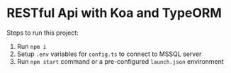 # RESTful Api with Koa and TypeORM

Steps to run this project:

1. Run `npm i`
2. Setup `.env` variables for `config.ts` to connect to MSSQL server
3. Run `npm start` command or a pre-configured `launch.json` environment

